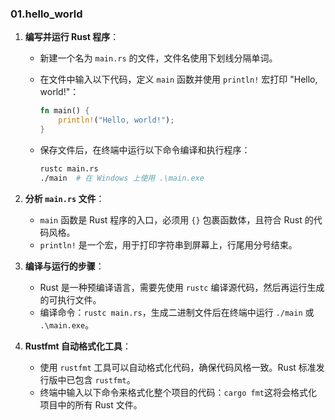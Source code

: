 ### 01.hello_world

1. **编写并运行 Rust 程序**：
   - 新建一个名为 `main.rs` 的文件，文件名使用下划线分隔单词。
   - 在文件中输入以下代码，定义 `main` 函数并使用 `println!` 宏打印 "Hello, world!"：

     ```rust
     fn main() {
         println!("Hello, world!");
     }
     ```

   - 保存文件后，在终端中运行以下命令编译和执行程序：

     ```sh
     rustc main.rs
     ./main  # 在 Windows 上使用 .\main.exe
     ```

2. **分析 `main.rs` 文件**：
   - `main` 函数是 Rust 程序的入口，必须用 `{}` 包裹函数体，且符合 Rust 的代码风格。
   - `println!` 是一个宏，用于打印字符串到屏幕上，行尾用分号结束。

3. **编译与运行的步骤**：
   - Rust 是一种预编译语言，需要先使用 `rustc` 编译源代码，然后再运行生成的可执行文件。
   - 编译命令：`rustc main.rs`，生成二进制文件后在终端中运行 `./main` 或 `.\main.exe`。

4. **Rustfmt 自动格式化工具**：
   - 使用 `rustfmt` 工具可以自动格式化代码，确保代码风格一致。Rust 标准发行版中已包含 `rustfmt`。
   - 终端中输入以下命令来格式化整个项目的代码：`cargo fmt`这将会格式化项目中的所有 Rust 文件。
